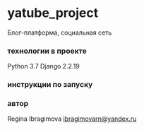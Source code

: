 # yatube_project
Блог-платформа, социальная сеть
### технологии в проекте
Python 3.7
Django 2.2.19
### инструкции по запуску
### автор
Regina Ibragimova [ibragimovarn@yandex.ru](mailto:ibragimovarn@yandex.ru)